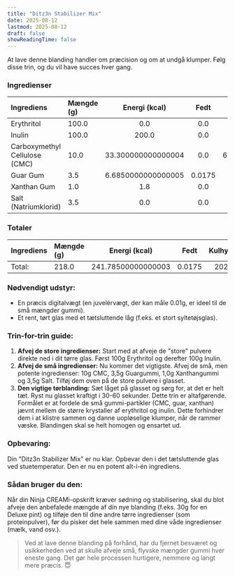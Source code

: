 ```yaml
---
title: "Ditz3n Stabilizer Mix"
date: 2025-08-12
lastmod: 2025-08-12
draft: false
showReadingTime: false
---
```


At lave denne blanding handler om præcision og om at undgå klumper. Følg disse trin, og du vil have succes hver gang.

### Ingredienser
| Ingrediens | Mængde (g) | Energi (kcal) | Fedt | Kulhydrater | Sukker | Protein | Salt | Total PAC | Total MSNF | Total HF |
|:---|:---|:---:|:---:|:---:|:---:|:---:|:---:|:---:|:---:|:---:|
| Erythritol | 100.0 | 0.0 | 0.0 | 100.0 | 0.0 | 0.0 | 0.0 | 280.0 | 100.0 | 0.0 |
| Inulin | 100.0 | 200.0 | 0.0 | 95.0 | 8.0 | 0.0 | 0.0 | 0.8 | 95.0 | 0.0 |
| Carboxymethyl Cellulose (CMC) | 10.0 | 33.300000000000004 | 0.0 | 6.670000000000001 | 0.0 | 0.0 | 2.0 | 0.0 | 6.670000000000001 | 0.0 |
| Guar Gum | 3.5 | 6.6850000000000005 | 0.0175 | 0.035 | 0.035 | 0.14 | 0.0 | 0.00035000000000000005 | 0.17500000000000002 | 0.0 |
| Xanthan Gum | 1.0 | 1.8 | 0.0 | 0.8 | 0.0 | 0.05 | 0.0 | 0.0 | 0.85 | 0.0 |
| Salt (Natriumklorid) | 3.5 | 0.0 | 0.0 | 0.0 | 0.0 | 0.0 | 3.5000000000000004 | 20.650000000000002 | 0.0 | 0.0 |

### Totaler
| Ingrediens | Mængde (g) | Energi (kcal) | Fedt | Kulhydrater | Sukker | Protein | Salt | Total PAC | Total MSNF | Total HF |
|:---|:---|:---:|:---:|:---:|:---:|:---:|:---:|:---:|:---:|:---:|
| Total: | 218.0 | 241.78500000000003 | 0.0175 | 202.505 | 8.035 | 0.19 | 5.5 | 301.45035 | 202.695 | 0.0 |

### Nødvendigt udstyr:
- En præcis digitalvægt (en juvelérvægt, der kan måle 0.01g, er ideel til de små mængder gummi).
- Et rent, tørt glas med et tætsluttende låg (f.eks. et stort syltetøjsglas).

### Trin-for-trin guide:
1.  **Afvej de store ingredienser:** Start med at afveje de "store" pulvere direkte ned i dit tørre glas. Først 100g Erythritol og derefter 100g Inulin.
2.  **Afvej de små ingredienser:** Nu kommer det vigtigste. Afvej de små, men potente ingredienser: 10g CMC, 3,5g Guargummi, 1,0g Xanthangummi og 3,5g Salt. Tilføj dem oven på de store pulvere i glasset.
3.  **Den vigtige tørblanding:** Sæt låget på glasset og sørg for, at det er helt tæt. Ryst nu glasset kraftigt i 30-60 sekunder. Dette trin er altafgørende. Formålet er at fordele de små gummi-partikler (CMC, guar, xanthan) jævnt mellem de større krystaller af erythritol og inulin. Dette forhindrer dem i at klistre sammen og danne uopløselige klumper, når de rammer væske. Blandingen skal se helt homogen og ensartet ud.

### Opbevaring:
Din "Ditz3n Stabilizer Mix" er nu klar. Opbevar den i det tætsluttende glas ved stuetemperatur. Den er nu en potent alt-i-én ingrediens.

### Sådan bruger du den:
Når din Ninja CREAMi-opskrift kræver sødning og stabilisering, skal du blot afveje den anbefalede mængde af din nye blanding (f.eks. 30g for en Deluxe pint) og tilføje den til dine andre tørre ingredienser (som proteinpulver), før du pisker det hele sammen med dine våde ingredienser (mælk, vand osv.).

> Ved at lave denne blanding på forhånd, har du fjernet besværet og usikkerheden ved at skulle afveje små, flyvske mængder gummi hver eneste gang. Det gør hele processen hurtigere, nemmere og langt mere præcis. 😇
